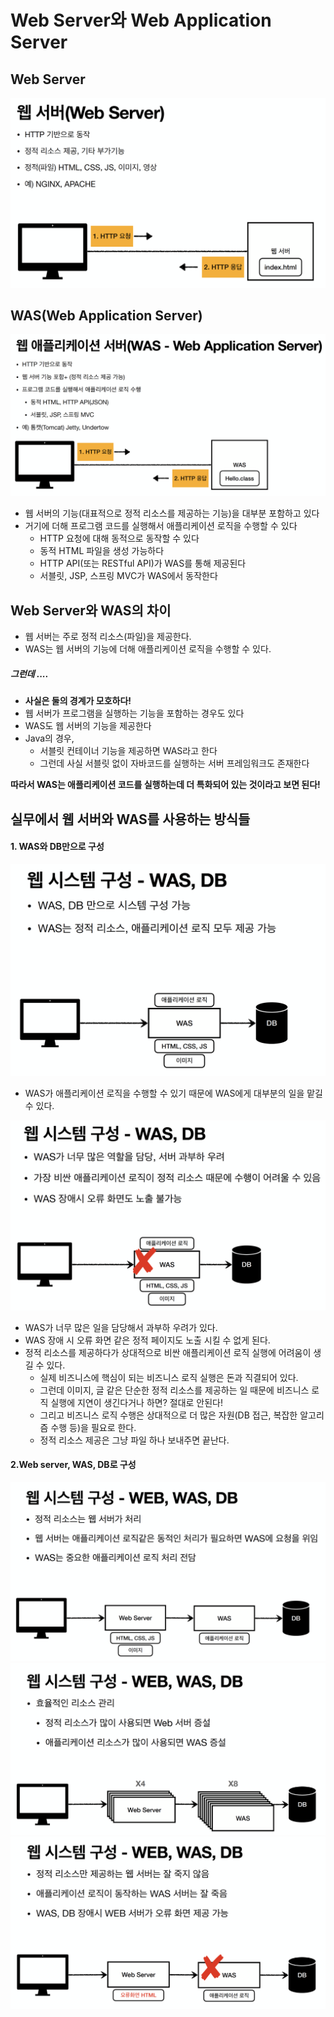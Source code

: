 # Web Server와 Web Application Server

## Web Server
![](스크린샷%202022-05-16%20오후%2011.07.23.png)


## WAS(Web Application Server)
![](스크린샷%202022-05-16%20오후%2011.07.36.png)
- 웹 서버의 기능(대표적으로 정적 리소스를 제공하는 기능)을 대부분 포함하고 있다
- 거기에 더해 프로그램 코드를 실행해서 애플리케이션 로직을 수행할 수 있다
	- HTTP 요청에 대해 동적으로 동작할 수 있다
	- 동적 HTML 파일을 생성 가능하다
	- HTTP API(또는 RESTful API)가 WAS를 통해 제공된다
	- 서블릿, JSP, 스프링 MVC가 WAS에서 동작한다


## Web Server와 WAS의 차이
- 웹 서버는 주로 정적 리소스(파일)을 제공한다.
- WAS는 웹 서버의 기능에 더해 애플리케이션 로직을 수행할 수 있다.

##### 그런데 ....
- **사실은 둘의 경계가 모호하다!**
- 웹 서버가 프로그램을 실행하는 기능을 포함하는 경우도 있다
- WAS도 웹 서버의 기능을 제공한다
- Java의 경우,
	-  서블릿 컨테이너 기능을 제공하면 WAS라고 한다
	- 그런데 사실 서블릿 없이 자바코드를 실행하는 서버 프레임워크도 존재한다

**따라서 WAS는 애플리케이션 코드를 실행하는데 더 특화되어 있는 것이라고 보면 된다!**


## 실무에서 웹 서버와 WAS를 사용하는 방식들
#### 1. WAS와 DB만으로 구성
![](스크린샷%202022-05-16%20오후%2011.16.12.png)
- WAS가 애플리케이션 로직을 수행할 수 있기 때문에 WAS에게 대부분의 일을 맡길 수 있다.

![](스크린샷%202022-05-16%20오후%2011.16.35.png)
- WAS가 너무 많은 일을 담당해서 과부하 우려가 있다.
- WAS 장애 시 오류 화면 같은 정적 페이지도 노출 시킬 수 없게 된다.
- 정적 리소스를 제공하다가 상대적으로 비싼 애플리케이션 로직 실행에 어려움이 생길 수 있다.
	- 실제 비즈니스에 핵심이 되는 비즈니스 로직 실행은 돈과 직결되어 있다.
	- 그런데 이미지, 글 같은 단순한 정적 리소스를 제공하는 일 때문에 비즈니스 로직 실행에 지연이 생긴다거나 하면? 절대로 안된다!
	- 그리고 비즈니스 로직 수행은 상대적으로 더 많은 자원(DB 접근, 복잡한 알고리즘 수행 등)을 필요로 한다.
	- 정적 리소스 제공은 그냥 파일 하나 보내주면 끝난다.

#### 2.Web server, WAS, DB로 구성
![](스크린샷%202022-05-16%20오후%2011.24.53.png)
![](스크린샷%202022-05-16%20오후%2011.25.18.png)
![](스크린샷%202022-05-16%20오후%2011.26.27.png)
